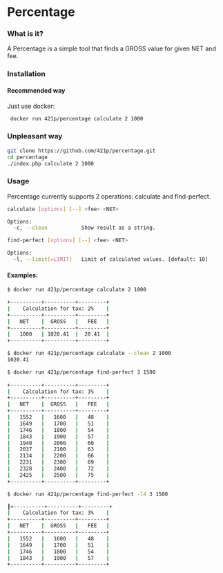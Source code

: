 # Percentage

### What is it?

A Percentage is a simple tool that finds a GROSS value for given NET and fee.

### Installation

#### Recommended way

Just use docker:

```bash
 docker run 421p/percentage calculate 2 1000
```

### Unpleasant way
```bash
git clone https://github.com/421p/percentage.git
cd percentage
./index.php calculate 2 1000
```

### Usage

Percentage currently supports 2 operations: calculate and find-perfect.

```sh
calculate [options] [--] <fee> <NET>

Options:
  -c, --clean           Show result as a string.

find-perfect [options] [--] <fee> <NET>

Options:
  -l, --limit[=LIMIT]   Limit of calculated values. [default: 10]
```

#### Examples:

```sh
$ docker run 421p/percentage calculate 2 1000

+----------+----------+---------+
|    Calculation for tax: 2%    |
+----------+----------+---------+
|   NET    |  GROSS   |   FEE   |
+----------+----------+---------+
|   1000   | 1020.41  |  20.41  |
+----------+----------+---------+
```

```sh
$ docker run 421p/percentage calculate --clean 2 1000
1020.41
```

```sh
$ docker run 421p/percentage find-perfect 3 1500  
                                                
+----------+----------+---------+
|    Calculation for tax: 3%    |
+----------+----------+---------+
|   NET    |  GROSS   |   FEE   |
+----------+----------+---------+
|   1552   |   1600   |   48    |
|   1649   |   1700   |   51    |
|   1746   |   1800   |   54    |
|   1843   |   1900   |   57    |
|   1940   |   2000   |   60    |
|   2037   |   2100   |   63    |
|   2134   |   2200   |   66    |
|   2231   |   2300   |   69    |
|   2328   |   2400   |   72    |
|   2425   |   2500   |   75    |
+----------+----------+---------+
```

```sh
$ docker run 421p/percentage find-perfect -l4 3 1500

┃+----------+----------+---------+
|    Calculation for tax: 3%    |
+----------+----------+---------+
|   NET    |  GROSS   |   FEE   |
+----------+----------+---------+
|   1552   |   1600   |   48    |
|   1649   |   1700   |   51    |
|   1746   |   1800   |   54    |
|   1843   |   1900   |   57    |
+----------+----------+---------+
```

